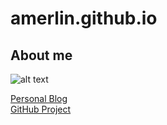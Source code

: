 # amerlin.github.io

## About me

![alt text][profile]

[Personal Blog](https://amerlin.keantex.com)  
[GitHub Project](https://github.com/amerlin)


[profile]: https://amerlin.keantex.com/wp-content/uploads/2019/01/profilo-150x150.jpg "Andrea Merlin"